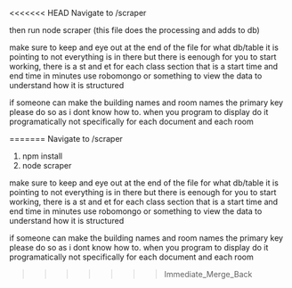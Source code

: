 <<<<<<< HEAD
Navigate to /scraper

then run node scraper (this file does the processing and adds to db)

make sure to keep and eye out at the end of the file for what db/table it is pointing to
not everything is in there but there is eenough for you to start working, there is a st and et for each class section 
that is a start time and end time in minutes
use robomongo or something to view the data to understand how it is structured

if someone can make the building names and room names the primary key please do so as i dont know how to.
when you program to display do it programatically not specifically for each document and each room




=======
Navigate to /scraper

1) npm install
2) node scraper

make sure to keep and eye out at the end of the file for what db/table it is pointing to
not everything is in there but there is eenough for you to start working, there is a st and et for each class section 
that is a start time and end time in minutes
use robomongo or something to view the data to understand how it is structured

if someone can make the building names and room names the primary key please do so as i dont know how to.
when you program to display do it programatically not specifically for each document and each room




>>>>>>> Immediate_Merge_Back
